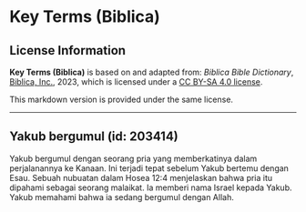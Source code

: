 # Key Terms (Biblica)

## License Information

**Key Terms (Biblica)** is based on and adapted from: _Biblica Bible Dictionary_, [Biblica, Inc.](https://www.biblica.com/), 2023, which is licensed under a [CC BY-SA 4.0 license](https://creativecommons.org/licenses/by-sa/4.0/legalcode.en).

This markdown version is provided under the same license.



--------------------------------

## Yakub bergumul (id: 203414)

Yakub bergumul dengan seorang pria yang memberkatinya dalam perjalanannya ke Kanaan. Ini terjadi tepat sebelum Yakub bertemu dengan Esau. Sebuah nubuatan dalam Hosea 12:4 menjelaskan bahwa pria itu dipahami sebagai seorang malaikat. Ia memberi nama Israel kepada Yakub. Yakub memahami bahwa ia sedang bergumul dengan Allah.


